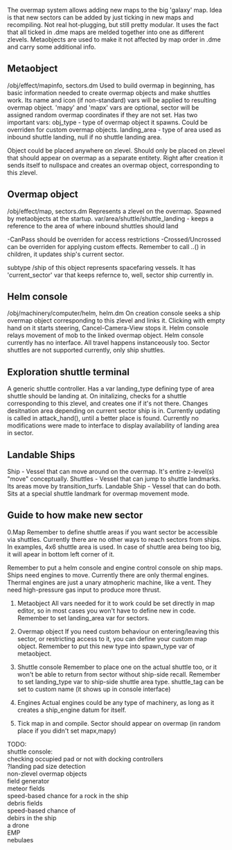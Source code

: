 The overmap system allows adding new maps to the big 'galaxy' map.
Idea is that new sectors can be added by just ticking in new maps and recompiling.
Not real hot-plugging, but still pretty modular.
It uses the fact that all ticked in .dme maps are melded together into one as different zlevels.
Metaobjects are used to make it not affected by map order in .dme and carry some additional info.

## Metaobject

/obj/effect/mapinfo, sectors.dm
Used to build overmap in beginning, has basic information needed to create overmap objects and make shuttles work.
Its name and icon (if non-standard) vars will be applied to resulting overmap object.
'mapy' and 'mapx' vars are optional, sector will be assigned random overmap coordinates if they are not set.
Has two important vars:
	obj_type	-	type of overmap object it spawns. Could be overriden for custom overmap objects.
	landing_area -	type of area used as inbound shuttle landing, null if no shuttle landing area.

Object could be placed anywhere on zlevel. Should only be placed on zlevel that should appear on overmap as a separate entitety.
Right after creation it sends itself to nullspace and creates an overmap object, corresponding to this zlevel.


## Overmap object

/obj/effect/map, sectors.dm
Represents a zlevel on the overmap. Spawned by metaobjects at the startup.
	var/area/shuttle/shuttle_landing - keeps a reference to the area of where inbound shuttles should land

-CanPass should be overriden for access restrictions
-Crossed/Uncrossed can be overriden for applying custom effects.
Remember to call ..() in children, it updates ship's current sector.

subtype /ship of this object represents spacefaring vessels.
It has 'current_sector' var that keeps refernce to, well, sector ship currently in.


## Helm console

/obj/machinery/computer/helm, helm.dm
On creation console seeks a ship overmap object corresponding to this zlevel and links it.
Clicking with empty hand on it starts steering, Cancel-Camera-View stops it.
Helm console relays movement of mob to the linked overmap object.
Helm console currently has no interface. All travel happens instanceously too.
Sector shuttles are not supported currently, only ship shuttles.


## Exploration shuttle terminal

A generic shuttle controller.
Has a var landing_type defining type of area shuttle should be landing at.
On initalizing, checks for a shuttle corresponding to this zlevel, and creates one if it's not there.
Changes desitnation area depending on current sector ship is in.
Currently updating is called in attack_hand(), until a better place is found.
Currently no modifications were made to interface to display availability of landing area in sector.


## Landable Ships

Ship - Vessel that can move around on the overmap. It's entire z-level(s) "move" conceptually.
Shuttles - Vessel that can jump to shuttle landmarks.  Its areas move by transition_turfs.
Landable Ship - Vessel that can do both.  Sits at a special shuttle landmark for overmap movement mode.


## Guide to how make new sector

0.Map
Remember to define shuttle areas if you want sector be accessible via shuttles.
Currently there are no other ways to reach sectors from ships.
In examples, 4x6 shuttle area is used. In case of shuttle area being too big, it will apear in bottom left corner of it.

Remember to put a helm console and engine control console on ship maps.
Ships need engines to move. Currently there are only thermal engines.
Thermal engines are just a unary atmopheric machine, like a vent. They need high-pressure gas input to produce more thrust.


1. Metaobject
All vars needed for it to work could be set directly in map editor, so in most cases you won't have to define new in code.
Remember to set landing_area var for sectors.

2. Overmap object
If you need custom behaviour on entering/leaving this sector, or restricting access to it, you can define your custom map object.
Remember to put this new type into spawn_type var of metaobject.

3. Shuttle console
Remember to place one on the actual shuttle too, or it won't be able to return from sector without ship-side recall.
Remember to set landing_type var to ship-side shuttle area type.
shuttle_tag can be set to custom name (it shows up in console interface)

5. Engines
Actual engines could be any type of machinery, as long as it creates a ship_engine datum for itself.

6. Tick map in and compile.
Sector should appear on overmap (in random place if you didn't set mapx,mapy)


TODO:  
shuttle console:  
    checking occupied pad or not with docking controllers  
	?landing pad size detection  
non-zlevel overmap objects  
	field generator  
		meteor fields  
			speed-based chance for a rock in the ship  
		debris fields  
			speed-based chance of  
				debirs in the ship  
				a drone  
				EMP  
		nebulaes  
